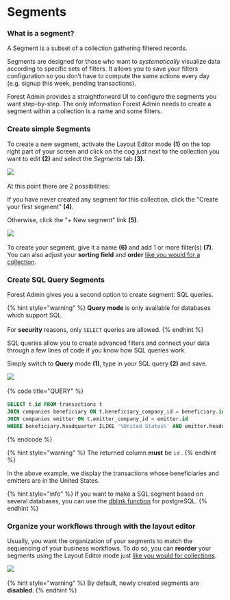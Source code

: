# Segments

### What is a segment? <a href="#what-is-a-segment" id="what-is-a-segment"></a>

A Segment is a subset of a collection gathering filtered records.

Segments are designed for those who want to _systematically_ visualize data according to specific sets of filters. It allows you to save your filters configuration so you don’t have to compute the same actions every day (e.g. signup this week, pending transactions).

Forest Admin provides a straightforward UI to configure the segments you want step-by-step. The only information Forest Admin needs to create a segment within a collection is a name and some filters.

### Create simple Segments

To create a new segment, activate the Layout Editor mode **(1)** on the top right part of your screen and click on the cog just next to the collection you want to edit **(2)** and select the _Segments_ tab **(3).**&#x20;

![](<../.gitbook/assets/Capture d’écran 2019-07-01 à 16.59.51.png>)

At this point there are 2 possibilities:

If you have never created any segment for this collection, click the "Create your first segment" **(4)**.

Otherwise, click the "+ New segment" link **(5)**.

![](<../.gitbook/assets/Capture d’écran 2019-07-01 à 17.02.33.png>)

To create your segment, give it a name **(6)** and add 1 or more filter(s) **(7)**. \
You can also adjust your **sorting** **field** and **order** [like you would for a collection](manage-your-collection-settings.md#general-tab).

### Create SQL Query Segments

Forest Admin gives you a second option to create segment: SQL queries.&#x20;

{% hint style="warning" %}
**Query** **mode** is only available for databases which support SQL.\
\
For **security** reasons, only `SELECT` queries are allowed.
{% endhint %}

SQL queries allow you to create advanced filters and connect your data through a few lines of code if you know how SQL queries work.

Simply switch to **Query** mode **(1)**, type in your SQL query **(2)** and save.

![](<../.gitbook/assets/Capture d’écran 2019-07-01 à 17.19.49.png>)

{% code title="QUERY" %}
```sql
SELECT t.id FROM transactions t
JOIN companies beneficiary ON t.beneficiary_company_id = beneficiary.id
JOIN companies emitter ON t.emitter_company_id = emitter.id
WHERE beneficiary.headquarter ILIKE '%United States%' AND emitter.headquarter ILIKE '%United States%'
```
{% endcode %}

{% hint style="warning" %}
The returned column **must** be `id` .&#x20;
{% endhint %}

In the above example, we display the transactions whose beneficiaries and emitters are in the United States.

{% hint style="info" %}
If you want to make a SQL segment based on several databases, you can use the [dblink function](https://www.postgresql.org/docs/10/contrib-dblink-function.html) for postgreSQL.
{% endhint %}

### Organize your workflows through with the layout editor ​

Usually, you want the organization of your segments to match the sequencing of your business workflows. To do so, you can **reorder** your segments using the Layout Editor mode just [like you would for collections](../getting-started/master-your-ui/using-the-layout-editor-mode/#reorder-collections-and-fields).

![](<../.gitbook/assets/Capture d’écran 2019-07-01 à 17.30.22.png>)

{% hint style="warning" %}
By default, newly created segments are **disabled**.
{% endhint %}
